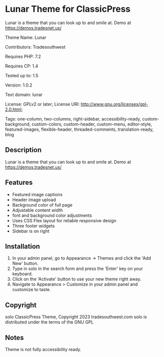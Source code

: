 # Lunar Theme for ClassicPress

Lunar is a theme that you can look up to and smile at. Demo at https://demos.tradesnet.us/

Theme Name:   Lunar

Contributors: Tradesouthwest

Requires PHP: 7.2

Requires CP:  1.4

Tested up to: 1.5

Version:      1.0.2

Text domain:  lunar

License: GPLv2 or later; License URI: http://www.gnu.org/licenses/gpl-2.0.html; 

Tags: one-column, two-columns, right-sidebar, accessibility-ready, custom-background, custom-colors, custom-header, custom-menu, editor-style, featured-images, flexible-header, threaded-comments, translation-ready, blog

## Description

Lunar is a theme that you can look up to and smile at. Demo at https://demos.tradesnet.us/

## Features 
- Featured image captions 
- Header image upload
- Background color of full page
- Adjustable content width
- font and background color adjustments
- Uses CSS Flex layout for reliable responsive design
- Three footer widgets
- Sidebar is on right

## Installation

1. In your admin panel, go to Appearance -> Themes and click the 'Add New' button.
2. Type in solo in the search form and press the 'Enter' key on your keyboard.
3. Click on the 'Activate' button to use your new theme right away.
4. Navigate to Appearance > Customize in your admin panel and customize to taste.


## Copyright 

solo ClassicPress Theme, Copyright 2023 tradesouthwest.com
solo is distributed under the terms of the GNU GPL

## Notes

Theme is not fully accessibility ready.
